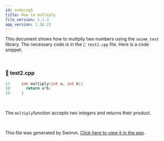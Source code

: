 ```yaml
---
id: sn4yczg5
title: How to multiply
file_version: 1.1.3
app_version: 1.18.21
---
```


This document shows how to multpily two numbers using the `swimm_test` library. The necessary code is in the `📄 test2.cpp` file. Here is a code snippet:

<br/>


<!-- NOTE-swimm-snippet: the lines below link your snippet to Swimm -->
### 📄 test2.cpp
```c++
17     int multiply(int a, int b){
18       return a*b;
19     }
```

<br/>

The `multiply`<swm-token data-swm-token=":test2.cpp:17:2:2:`int multiply(int a, int b){`"/>function accepts two integers and returns their product.

<br/>

This file was generated by Swimm. [Click here to view it in the app](https://app.swimm.io/repos/Z2l0aHViJTNBJTNBc3dpbW1fdGVzdCUzQSUzQWluZmluaXRyb24=/docs/sn4yczg5).
